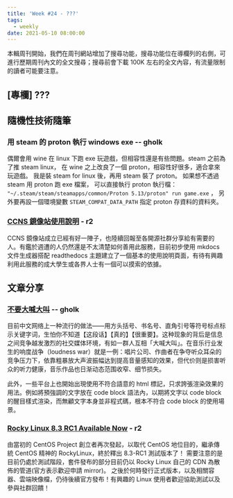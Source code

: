 ```yaml
---
title: 'Week #24 - ???'
tags:
  - weekly
date: 2021-05-10 08:00:00
---
```


本輯周刊開始，我們在周刊網站增加了搜尋功能，搜尋功能位在導欄列的右側，可進行歷期周刊內文的全文搜尋；搜尋前會下載 100K 左右的全文內容，有流量限制的讀者可能要注意。

## [專欄] ???

## 隨機性技術隨筆

### 用 steam 的 proton 執行 windows exe -- gholk

偶爾會用 wine 在 linux 下跑 exe 玩遊戲，但相容性還是有些問題。steam 之前為了推 steam linux， 在 wine 之上改良了一個 proton，相容性好很多，適合拿來玩遊戲。 我是裝 steam for linux 後，再用 steam 裝了 proton。 如果想不透過 steam 用 proton 跑 exe 檔案， 可以直接執行 proton 執行檔： `"~/.steam/steam/steamapps/common/Proton 5.13/proton" run game.exe` ， 另外要再設一個環境變數 `STEAM_COMPAT_DATA_PATH` 指定 proton 存資料的資料夾。

### [CCNS 鏡像站使用說明](https://mirror.ccns.ncku.edu.tw) - r2

CCNS 鏡像站成立已經有好一陣子，也陸續回報至各開源社群分享給有需要的人。有鑑於週遭的人仍然還是不太清楚如何善用此服務，目前初步使用 mkdocs 文件生成器搭配 readthedocs 主題建立了一個基本的使用說明頁面，有待有興趣利用此服務的成大學生或各界人士有一個可以摸索的依據。

## 文章分享

### [不要大喊大叫](https://type.cyhsu.xyz/2021/03/do-not-shout/) -- gholk
目前中文网络上一种流行的做法——用方头括号、书名号、直角引号等符号标点标示关键字词，生怕你不知道【这段话】【真的】【很重要】。这种现象的背后是信息之间竞争越发激烈的社交媒体环境，有如一群人互相「大喊大叫」。在音乐行业发生的响度战争（loudness war）就是一例：唱片公司、作曲者在争夺听众耳朵的竞争压力下，依靠粗暴放大声波振幅达到提高音量感知的效果，但代价则是损害听众的听力健康，音乐作品也日渐动态范围收窄、细节损失。

此外，一些平台上也開始出現使用不符合語意的 html 標記，只求誇張渲染效果的用法。例如將預強調的文字放在 code block 語法內，以期將文字以 code block 的醒目樣式渲染，而無顧文字本身並非程式碼，根本不符合 code block 的使用場景。

### [Rocky Linux 8.3 RC1 Available Now](https://rockylinux.org/news/rocky-linux-8-3-rc1-release/) - r2

由當初的 CentOS Project 創立者再次發起，以取代 CentOS 地位目的，繼承傳統 CentOS 精神的 RockyLinux，終於釋出 8.3-RC1 測試版本了！ 需要注意的是目前仍處於測試階段，套件發布的部分目前仍以 Rocky Linux 自己的 CDN 為散佈的管道(官方表示歡迎申請 mirror)。 之後於何時發行正式版本，以及相關容器、雲端映像檔，仍待後續官方發布！有興趣的 Linux 使用者歡迎協助測試以及參與社群回饋！
